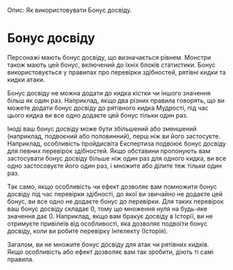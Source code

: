 Опис: Як використовувати Бонус досвіду.

# Бонус досвіду
Персонажі мають бонус досвіду, що визначається рівнем. Монстри також мають цей бонус, включений до їхніх блоків статистики. Бонус використовується у правилах про перевірки здібностей, рятівні кидки та кидки атаки.

Бонус досвіду не можна додати до кидка кістки чи іншого значення більш як один раз. Наприклад, якщо два різних правила говорять, що ви можете додати бонус досвіду до рятівного кидка Мудрості, під час цього кидка ви все одно додаєте цей бонус тільки один раз.

Іноді ваш бонус досвіду може бути збільшений або зменшений (наприклад, подвоєний або половинний), перш ніж ви його застосуєте. Наприклад, особливість пройдисвіта Експертиза подвоює бонус досвіду для певних перевірок здібностей. Якщо обставини пропонують вам застосувати бонус досвіду більше ніж один раз для одного кидка, ви все одно застосовуєте його один раз, і множите або ділите теж тільки один раз.

Так само, якщо особливість чи ефект дозволяє вам помножити бонус досвіду під час перевірки здібності, до якої ви звичайно не додаєте цей бонус, ви все одно не додаєте бонус до перевірки. Для таких перевірок ваш бонус досвіду складає 0, тому що множення нуля на будь-яке значення дає 0. Наприклад, якщо вам бракує досвіду в Історії, ви не отримуєте привілеїв від особливості, яка дозволяє подвоїти бонус досвіду, коли ви робите перевірку Інтелекту (Історія).

Загалом, ви не множите бонус досвіду для атак чи рятівних кидків. Якщо особливість або ефект дозволяє вам так зробити, діють ті самі правила.
